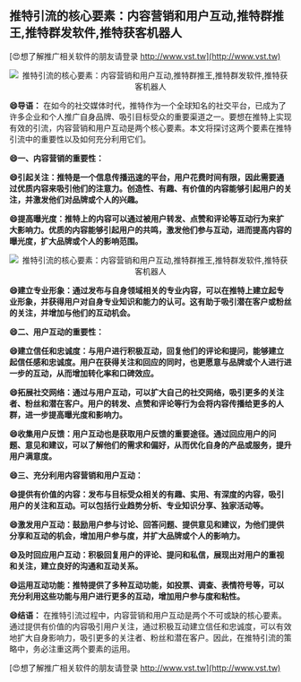 ## **推特引流的核心要素：内容营销和用户互动,推特群推王,推特群发软件,推特获客机器人**

[😍想了解推广相关软件的朋友请登录 http://www.vst.tw](http://www.vst.tw)

 <center><img src="https://vst.tw/MP4/tuiguang/png/5.png" alt="推特引流的核心要素：内容营销和用户互动,推特群推王,推特群发软件,推特获客机器人"></center>

**😄导语：**
在如今的社交媒体时代，推特作为一个全球知名的社交平台，已成为了许多企业和个人推广自身品牌、吸引目标受众的重要渠道之一。要想在推特上实现有效的引流，内容营销和用户互动是两个核心要素。本文将探讨这两个要素在推特引流中的重要性以及如何充分利用它们。

**😄一、内容营销的重要性：**

**😄引起关注：推特是一个信息传播迅速的平台，用户花费时间有限，因此需要通过优质内容来吸引他们的注意力。创造性、有趣、有价值的内容能够引起用户的关注，并激发他们对品牌或个人的兴趣。**

**😄提高曝光度：推特上的内容可以通过被用户转发、点赞和评论等互动行为来扩大影响力。优质的内容能够引起用户的共鸣，激发他们参与互动，进而提高内容的曝光度，扩大品牌或个人的影响范围。**

 <center><img src="https://vst.tw/MP4/tuiguang/png/2.png" alt="推特引流的核心要素：内容营销和用户互动,推特群推王,推特群发软件,推特获客机器人"></center>

**😄建立专业形象：通过发布与自身领域相关的专业内容，可以在推特上建立起专业形象，并获得用户对自身专业知识和能力的认可。这有助于吸引潜在客户或粉丝的关注，并增加与他们的互动机会。**

**😄二、用户互动的重要性：**

**😄建立信任和忠诚度：与用户进行积极互动，回复他们的评论和提问，能够建立起信任感和忠诚度。用户在获得关注和回应的同时，也更愿意与品牌或个人进行进一步的互动，从而增加转化率和口碑效应。**

**😄拓展社交网络：通过与用户互动，可以扩大自己的社交网络，吸引更多的关注者、粉丝和潜在客户。用户的转发、点赞和评论等行为会将内容传播给更多的人群，进一步提高曝光度和影响力。**

**😄收集用户反馈：用户互动也是获取用户反馈的重要途径。通过回应用户的问题、意见和建议，可以了解他们的需求和偏好，从而优化自身的产品或服务，提升用户满意度。**

**😄三、充分利用内容营销和用户互动：**

**😄提供有价值的内容：发布与目标受众相关的有趣、实用、有深度的内容，吸引用户的关注和互动。可以包括行业趋势分析、专业知识分享、独家活动等。**

**😄激发用户互动：鼓励用户参与讨论、回答问题、提供意见和建议，为他们提供分享和互动的机会，增加用户参与度，并扩大品牌或个人的影响力。**

**😄及时回应用户互动：积极回复用户的评论、提问和私信，展现出对用户的重视和关注，建立良好的沟通和互动关系。**

**😄运用互动功能：推特提供了多种互动功能，如投票、调查、表情符号等，可以充分利用这些功能与用户进行更多的互动，增加用户参与度和粘性。**

**😄结语：**
在推特引流过程中，内容营销和用户互动是两个不可或缺的核心要素。通过提供有价值的内容吸引用户关注，通过积极互动建立信任和忠诚度，可以有效地扩大自身影响力，吸引更多的关注者、粉丝和潜在客户。因此，在推特引流的策略中，务必注重这两个要素的运用。

[😍想了解推广相关软件的朋友请登录 http://www.vst.tw](http://www.vst.tw)



